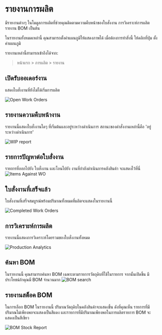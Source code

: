 <!-- add breadcrumbs -->
# รายงานการผลิต

มีรายงานต่างๆ ในโมดูลการผลิตที่ช่วยคุณติดตามความคืบหน้าของใบสั่งงาน การวิเคราะห์การผลิต รายงาน BOM เป็นต้น

ในรายงานทั้งหมดเหล่านี้ คุณสามารถตั้งค่าแผนภูมิให้แสดงภาพได้ เมื่อต้องการทำสิ่งนี้ ให้คลิกที่ปุ่ม ตั้งค่าแผนภูมิ

รายงานเหล่านี้สามารถเข้าถึงได้จาก:
> หน้าแรก > การผลิต > รายงาน

## เปิดรับออเดอร์งาน
แสดงใบสั่งงานที่ยังไม่ได้เริ่มการผลิต

![Open Work Orders](/docs/assets/img/manufacturing/open-wo.png)

## รายงานความคืบหน้างาน

รายงานนี้แสดงใบสั่งงานใดๆ ที่เริ่มต้นและอยู่ระหว่างดำเนินการ สถานะของคำสั่งงานเหล่านี้คือ 'อยู่ระหว่างดำเนินการ'

![WIP report](/docs/assets/img/manufacturing/wip-report.png)

## รายการปัญหาต่อใบสั่งงาน
รายการที่ออกไปยัง ใบสั่งงาน และโอนไปยัง งานที่กำลังดำเนินการคลังสินค้า จะแสดงไว้ที่นี่
![Items Against WO](/docs/assets/img/manufacturing/items-against-wo.png)


## ใบสั่งงานที่เสร็จแล้ว
ใบสั่งงานที่เสร็จสมบูรณ์พร้อมปริมาณทั้งหมดที่ผลิตจะแสดงในรายงานนี้

![Completed Work Orders](/docs/assets/img/manufacturing/completed-wo.png)

## การวิเคราะห์การผลิต
รายงานนี้แสดงการวิเคราะห์โดยรวมของใบสั่งงานทั้งหมด

![Production Analytics](/docs/assets/img/manufacturing/production-analytics.png)

## ค้นหา BOM 
ในรายงานนี้ คุณสามารถค้นหา BOM เฉพาะตามรายการวัตถุดิบที่ใช้ในรายการ จากนั้นเปิดขึ้น มีประโยชน์ถ้าคุณมี BOM จำนวนมาก
![BOM search](/docs/assets/img/manufacturing/bom-search.png)

## รายงานสต็อค BOM
ในการเลือก BOM ในรายงานนี้ ปริมาณวัตถุดิบในคลังสินค้าจะแสดงขึ้น ดังที่คุณเห็น รายการที่มีปริมาณไม่เพียงพอจะแสดงเป็นสีแดง และรายการที่มีปริมาณเพียงพอในการผลิตรายการ BOM จะแสดงเป็นสีเขียว

![BOM Stock Report](/docs/assets/img/manufacturing/bom-stock-report.png)

